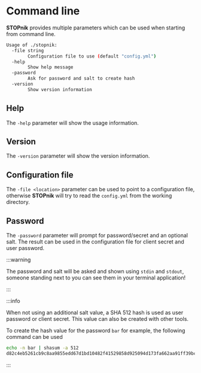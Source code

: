 # Command line

**STOPnik** provides multiple parameters which can be used when starting from command line.

```bash
Usage of ./stopnik:
  -file string
        Configuration file to use (default "config.yml")
  -help
        Show help message
  -password
        Ask for password and salt to create hash
  -version
        Show version information

```

## Help

The `-help` parameter will show the usage information.

## Version

The `-version` parameter will show the version information.

## Configuration file

The `-file <location>` parameter can be used to point to a configuration file,
otherwise **STOPnik** will try to read the `config.yml` from the working directory.

## Password

The `-password` parameter will prompt for password/secret and an optional salt.
The result can be used in the configuration file for client secret and user password.

:::warning

The password and salt will be asked and shown using `stdin` and `stdout`,
someone standing next to you can see them in your terminal application!

:::

:::info

When not using an additional salt value, a SHA 512 hash is used as user password or client secret. This value can also be created with other tools.

To create the hash value for the password `bar` for example, the following command can be used

```bash
echo -n bar | shasum -a 512
d82c4eb5261cb9c8aa9855edd67d1bd10482f41529858d925094d173fa662aa91ff39bc5b188615273484021dfb16fd8284cf684ccf0fc795be3aa2fc1e6c181  -
```

:::